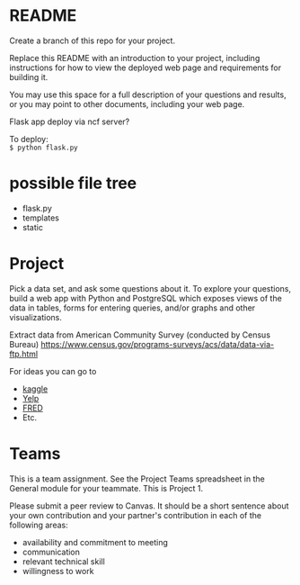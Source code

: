 # README

Create a branch of this repo for your project.

Replace this README with an introduction to your project, including instructions for how to view the deployed web page and requirements for building it.

You may use this space for a full description of your questions and results, or you may point to other documents, including your web page.  


Flask app
deploy via ncf server?  

To deploy:  
`
$ python flask.py  
`

# possible file tree
 * flask.py
 * templates 
 * static
 
 


# Project

Pick a data set, and ask some questions about it. To explore your questions, build a web app with Python and PostgreSQL which exposes views of the data in tables, forms for entering queries, and/or graphs and other visualizations.

Extract data from American Community Survey (conducted by Census Bureau) 
https://www.census.gov/programs-surveys/acs/data/data-via-ftp.html

For ideas you can go to

- [kaggle](https://www.kaggle.com/datasets)
- [Yelp](https://www.yelp.com/dataset)
- [FRED](https://fred.stlouisfed.org/)
- Etc.

# Teams

This is a team assignment. See the Project Teams spreadsheet in the General module for your teammate. This is Project 1.

Please submit a peer review to Canvas. It should be a short sentence about your own contribution and your partner's contribution in each of the following areas:

- availability and commitment to meeting
- communication
- relevant technical skill
- willingness to work 
  
[fbchow_github]: https://github.com/fbchow
[kevinisagirl github]: https://github.com/kevinisagirl
[raptortech-js github]: https://github.com/raptortech-js  


 

 

 

 
